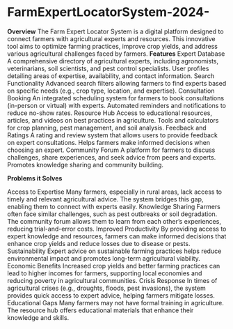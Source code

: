 # FarmExpertLocatorSystem-2024-
**Overview**
The Farm Expert Locator System is a digital platform designed to connect farmers with agricultural experts and resources. This innovative tool aims to optimize farming practices, improve crop yields, and address various agricultural challenges faced by farmers.
**Features**
 Expert Database
A comprehensive directory of agricultural experts, including agronomists, veterinarians, soil scientists, and pest control specialists.
User profiles detailing areas of expertise, availability, and contact information.
 Search Functionality
Advanced search filters allowing farmers to find experts based on specific needs (e.g., crop type, location, and expertise).
 Consultation Booking
An integrated scheduling system for farmers to book consultations (in-person or virtual) with experts.
Automated reminders and notifications to reduce no-show rates.
 Resource Hub
Access to educational resources, articles, and videos on best practices in agriculture.
Tools and calculators for crop planning, pest management, and soil analysis.
Feedback and Ratings
A rating and review system that allows users to provide feedback on expert consultations.
Helps farmers make informed decisions when choosing an expert.
Community Forum
A platform for farmers to discuss challenges, share experiences, and seek advice from peers and experts.
Promotes knowledge sharing and community building.

**Problems it Solves**

Access to Expertise
Many farmers, especially in rural areas, lack access to timely and relevant agricultural advice. The system bridges this gap, enabling them to connect with experts easily.
Knowledge Sharing
Farmers often face similar challenges, such as pest outbreaks or soil degradation. The community forum allows them to learn from each other’s experiences, reducing trial-and-error costs.
Improved Productivity
By providing access to expert knowledge and resources, farmers can make informed decisions that enhance crop yields and reduce losses due to disease or pests.
Sustainability
Expert advice on sustainable farming practices helps reduce environmental impact and promotes long-term agricultural viability.
Economic Benefits
Increased crop yields and better farming practices can lead to higher incomes for farmers, supporting local economies and reducing poverty in agricultural communities.
Crisis Response
In times of agricultural crises (e.g., droughts, floods, pest invasions), the system provides quick access to expert advice, helping farmers mitigate losses.
Educational Gaps
Many farmers may not have formal training in agriculture. The resource hub offers educational materials that enhance their knowledge and skills.
